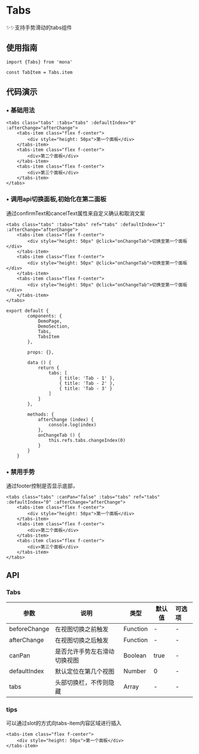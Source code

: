 # Tabs

✨✨支持手势滑动的tabs组件

## 使用指南
```
import {Tabs} from 'mona'

const TabItem = Tabs.item
```

## 代码演示

### • 基础用法

```
<tabs class="tabs" :tabs="tabs" :defaultIndex="0" :afterChange="afterChange">
	<tabs-item class="flex f-center">
		<div style="height: 50px">第一个面板</div>
	</tabs-item>
	<tabs-item class="flex f-center">
		<div>第二个面板</div>
	</tabs-item>
	<tabs-item class="flex f-center">
		<div>第三个面板</div>
	</tabs-item>
</tabs>
```

### • 调用api切换面板,初始化在第二面板

通过confirmText和cancelText属性来自定义确认和取消文案

```
<tabs class="tabs" :tabs="tabs" ref="tabs" :defaultIndex="1" :afterChange="afterChange">
	<tabs-item class="flex f-center">
		<div style="height: 50px" @click="onChangeTab">切换至第一个面板</div>
	</tabs-item>
	<tabs-item class="flex f-center">
		<div style="height: 50px" @click="onChangeTab">切换至第一个面板</div>
	</tabs-item>
	<tabs-item class="flex f-center">
		<div style="height: 50px" @click="onChangeTab">切换至第一个面板</div>
	</tabs-item>
</tabs>

export default {
		components: {
			DemoPage,
			DemoSection,
			Tabs,
			TabsItem
		},

		props: {},

		data () {
			return {
				tabs: [
					{ title: 'Tab - 1' },
					{ title: 'Tab - 2' },
					{ title: 'Tab - 3' }
				]
			}
		},

		methods: {
			afterChange (index) {
				console.log(index)
			},
			onChangeTab () {
				this.refs.tabs.changeIndex(0)
			}
		}
	}
```

### • 禁用手势

通过footer控制是否显示底部，

```
<tabs class="tabs" :canPan="false" :tabs="tabs" ref="tabs" :defaultIndex="0" :afterChange="afterChange">
	<tabs-item class="flex f-center">
		<div style="height: 50px">第一个面板</div>
	</tabs-item>
	<tabs-item class="flex f-center">
		<div>第二个面板</div>
	</tabs-item>
	<tabs-item class="flex f-center">
		<div>第三个面板</div>
	</tabs-item>
</tabs>
```


## API

### Tabs

| 参数 | 说明 | 类型 | 默认值 | 可选项 |
| --- | --- | --- | --- | :-- |
| beforeChange | 在视图切换之前触发 | Function | - | - |
| afterChange | 在视图切换之后触发 | Function | - | - |
| canPan | 是否允许手势左右滑动切换视图 | Boolean |  true | - |
| defaultIndex | 默认定位在第几个视图 | Number | 0 | - |
| tabs | 头部切换栏，不传则隐藏 | Array | - | - |


### tips

可以通过slot的方式向tabs-item内容区域进行插入

```
<tabs-item class="flex f-center">
	<div style="height: 50px">第一个面板</div>
</tabs-item>
```


